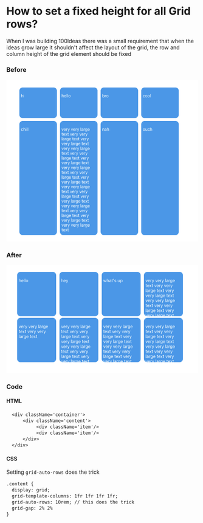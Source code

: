 # How to set a fixed height for all Grid rows?

When I was building 100Ideas there was a small requirement that when the ideas grow large it shouldn't affect the layout of the grid, the row and column height of the grid element should be fixed

### Before

![](<../../.gitbook/assets/image (2).png>)

### After

![](<../../.gitbook/assets/image (1) (1).png>)

### Code&#x20;

#### HTML



```
  <div className='container'>
      <div className='content'>
           <div className='item'/>
           <div className='item'/>
      </div>
  </div>
```

#### CSS

Setting `grid-auto-rows` does the trick

```
.content {
  display: grid;
  grid-template-columns: 1fr 1fr 1fr 1fr;
  grid-auto-rows: 10rem; // this does the trick
  grid-gap: 2% 2%
}
```

